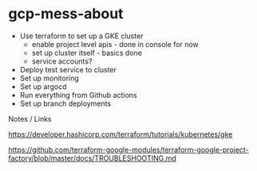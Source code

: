 # gcp-mess-about

- Use terraform to set up a GKE cluster
  - enable project level apis - done in console for now
  - set up cluster itself - basics done
  - service accounts?
- Deploy test service to cluster
- Set up monitoring
- Set up argocd
- Run everything from Github actions
- Set up branch deployments


Notes / Links

https://developer.hashicorp.com/terraform/tutorials/kubernetes/gke

https://github.com/terraform-google-modules/terraform-google-project-factory/blob/master/docs/TROUBLESHOOTING.md